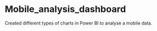 # Mobile_analysis_dashboard
Created different types of charts in Power BI to analyse a mobile data.
